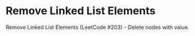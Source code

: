 # Remove Linked List Elements

Remove Linked List Elements (LeetCode #203) - Delete nodes with value.
